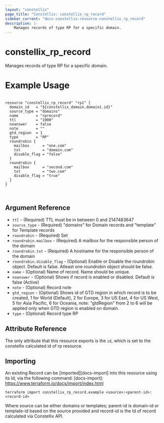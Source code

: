 ```yaml
---
layout: "constellix"
page_title: "Constellix: constellix_rp_record"
sidebar_current: "docs-constellix-resource-constellix_rp_record"
description: |-
    Manages records of type RP for a specific domain.
---
```

# constellix_rp_record #
Manages records of type RP for a specific domain.

# Example Usage #
```hcl

resource "constellix_rp_record" "rp1" {
  domain_id   = "${constellix_domain.domain1.id}"
  source_type = "domains"
  name        = "rprecord"
  ttl         = "1900"
  noanswer    = false
  note        = ""
  gtd_region  = 1
  type        = "RP"
  roundrobin {
    mailbox      = "one.com"
    txt          = "domain.com"
    disable_flag = "false"
  }
  roundrobin {
    mailbox      = "second.com"
    txt          = "two.com"
    disable_flag = "true"
  }
}



```

## Argument Reference ##
* `ttl` - (Required) TTL must be in between 0 and 2147483647
* `source_type` - (Required) "domains" for Domain records and "template" for Template records
* `roundrobin` - (Required) Set
* `roundrobin.mailbox` - (Required) A mailbox for the responsible person of the domain
* `roundrobin.txt` - (Required) A hostname for the responsible person of the domain
* `roundrobin.disable_flag` - (Optional) Enable or Disable the roundrobin object. Default is false. Atleast one roundrobin object should be false.
* `name` - (Optional) Name of record. Name should be unique.
* `noanswer` - (Optional) Shows if record is enabled or disabled. Default is false (Active)
* `note` - (Optional) Record note
* `gtd_region` - (Optional) Shows id of GTD region in which record is to be created, 1 for World (Default), 2 for Europe, 3 for US East, 4 for US West, 5 for Asia Pacific, 6 for Oceania, note: "gtdRegion" from 2 to 6 will be applied only when GTD region is enabled on domain.
* `type` - (Optional) Record type RP

## Attribute Reference ##
The only attribute that this resource exports is the `id`, which is set to the constellix calculated id of rp resource.

## Importing ##

An existing Record can be [imported][docs-import] into this resource using its Id, via the following command:
[docs-import]: https://www.terraform.io/docs/import/index.html


```
terraform import constellix_rp_record.example <source>:<parent-id>:<record-id>
```

Where source can be either domains or templates; parent-id is domain-id or template-id based on the source provided and record-id is the Id of record calculated via Constellix API.